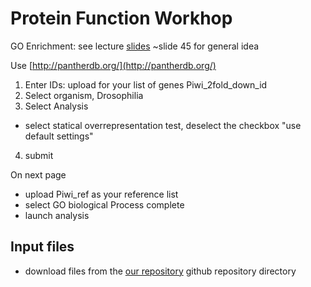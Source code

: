 # Protein Function Workhop

GO Enrichment: see lecture [slides](PaulThomas_cshl2018.pdf) ~slide 45 for general idea

Use [http://pantherdb.org/](http://pantherdb.org/)
 1. Enter IDs: upload for your list of genes Piwi_2fold_down_id
 2. Select organism, Drosophilia
 3. Select Analysis
   - select statical overrepresentation test, deselect the checkbox "use default settings"
 4. submit
 
 On next page
   - upload Piwi_ref as your reference list 
   - select GO biological Process complete
   - launch analysis

## Input files
 - download files from the [our repository](files) github repository directory

